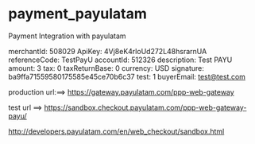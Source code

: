 # payment_payulatam
Payment Integration with payulatam

merchantId: 508029
ApiKey: 4Vj8eK4rloUd272L48hsrarnUA
referenceCode: TestPayU
accountId: 512326
description: Test PAYU
amount: 3
tax: 0
taxReturnBase: 0
currency: USD
signature: ba9ffa71559580175585e45ce70b6c37
test: 1
buyerEmail: test@test.com

production url:==> https://gateway.payulatam.com/ppp-web-gateway

test url ==> https://sandbox.checkout.payulatam.com/ppp-web-gateway-payu/


http://developers.payulatam.com/en/web_checkout/sandbox.html



